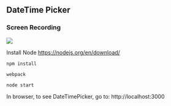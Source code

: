 
## DateTime Picker

### Screen Recording

<img src="http://i.imgur.com/aOrMZIa.gif" />

Install Node
https://nodejs.org/en/download/

`npm install`

`webpack`

`node start`

In browser, to see DateTimePicker, go to:
http://localhost:3000
